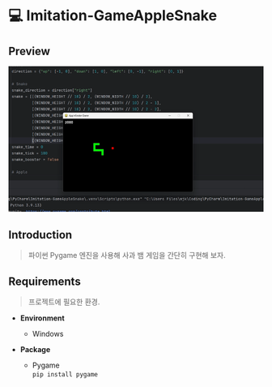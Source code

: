 # 💻 Imitation-GameAppleSnake

## Preview

![Preview](Preview.png)

## Introduction

> 파이썬 Pygame 엔진을 사용해 사과 뱀 게임을 간단히 구현해 보자.

## Requirements

> 프로젝트에 필요한 환경.

* **Environment**
    * Windows

* **Package**
    * Pygame\
      ``` pip install pygame ```